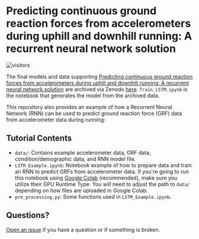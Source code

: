 # Predicting continuous ground reaction forces from accelerometers during uphill and downhill running: A recurrent neural network solution
![visitors](https://visitor-badge.laobi.icu/badge?page_id=alcantarar.Recurrent_GRF_Prediction)

The final models and data supporting [Predicting continuous ground reaction 
forces from accelerometers during uphill and downhill running: A recurrent neural network 
solution](https://www.biorxiv.org/content/10.1101/2021.03.17.435901) are archived 
via Zenodo [here](https://zenodo.org/record/4995574). `Train_LSTM.ipynb` is the notebook that
generates the model from the archived data.

This repository also provides an example of how a Recurrent Neural Network (RNN) can be used to 
predict ground reaction force (GRF) data from accelerometer data during running:

## Tutorial Contents
- `data/`: Contains example accelerometer data, GRF data, condition/demographic data, and RNN model file. 
- `LSTM_Example.ipynb`: Notebook example of how to prepare data and train an RNN to predict GRFs from accelerometer data.
If you're going to run this notebook using [Google Colab](https://colab.research.google.com/) (recommended), make sure 
you utilize their GPU Runtime Type. You will need to adjust the path to `data/` depending on how files are uploaded in
Google Colab.
- `pre_processing.py`: Some functions used in `LSTM_Example.ipynb`.

## Questions?
[Open an issue](https://github.com/alcantarar/Recurrent_GRF_Prediction/issues/new) if you have a question or if 
something is broken. 
